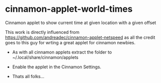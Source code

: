 cinnamon-applet-world-times
===========================

Cinnamon applet to show current time at given location with a given offset

This work is directly influenced from https://github.com/andreadec/cinnamon-applet-netspeed as all the credit goes to this guy for wrting a great applet for cinnamon newbies.

- As with all cinnamon applets extract the folder to ~/.local/share/cinnamon/applets
- Enable the applet in the Cinnamon Settings.

- Thats all folks... 
